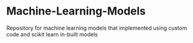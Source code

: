 # Machine-Learning-Models
Repository for machine learning models that implemented using custom code and scikit learn in-built models
